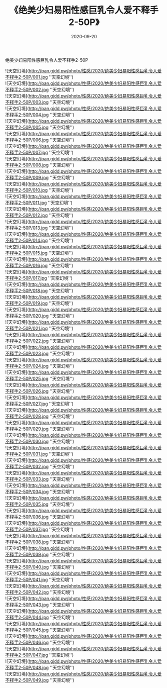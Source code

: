 ﻿---
layout: post
title:  《绝美少妇易阳性感巨乳令人爱不释手2-50P》
date:   2020-09-20
img: http://pan.gjdd.pw/photo/性感/2020/绝美少妇易阳性感巨乳令人爱不释手2-50P/000.jpg
categories: [美女, 性感, 泳衣]
---

绝美少妇易阳性感巨乳令人爱不释手2-50P



![天空幻境](http://pan.gjdd.pw/photo/性感/2020/绝美少妇易阳性感巨乳令人爱不释手2-50P/001.jpg ''天空幻境'') <br>
![天空幻境](http://pan.gjdd.pw/photo/性感/2020/绝美少妇易阳性感巨乳令人爱不释手2-50P/002.jpg ''天空幻境'') <br>
![天空幻境](http://pan.gjdd.pw/photo/性感/2020/绝美少妇易阳性感巨乳令人爱不释手2-50P/003.jpg ''天空幻境'') <br>
![天空幻境](http://pan.gjdd.pw/photo/性感/2020/绝美少妇易阳性感巨乳令人爱不释手2-50P/004.jpg ''天空幻境'') <br>
![天空幻境](http://pan.gjdd.pw/photo/性感/2020/绝美少妇易阳性感巨乳令人爱不释手2-50P/005.jpg ''天空幻境'') <br>
![天空幻境](http://pan.gjdd.pw/photo/性感/2020/绝美少妇易阳性感巨乳令人爱不释手2-50P/006.jpg ''天空幻境'') <br>
![天空幻境](http://pan.gjdd.pw/photo/性感/2020/绝美少妇易阳性感巨乳令人爱不释手2-50P/007.jpg ''天空幻境'') <br>
![天空幻境](http://pan.gjdd.pw/photo/性感/2020/绝美少妇易阳性感巨乳令人爱不释手2-50P/008.jpg ''天空幻境'') <br>
![天空幻境](http://pan.gjdd.pw/photo/性感/2020/绝美少妇易阳性感巨乳令人爱不释手2-50P/009.jpg ''天空幻境'') <br>
![天空幻境](http://pan.gjdd.pw/photo/性感/2020/绝美少妇易阳性感巨乳令人爱不释手2-50P/010.jpg ''天空幻境'') <br>
![天空幻境](http://pan.gjdd.pw/photo/性感/2020/绝美少妇易阳性感巨乳令人爱不释手2-50P/011.jpg ''天空幻境'') <br>
![天空幻境](http://pan.gjdd.pw/photo/性感/2020/绝美少妇易阳性感巨乳令人爱不释手2-50P/012.jpg ''天空幻境'') <br>
![天空幻境](http://pan.gjdd.pw/photo/性感/2020/绝美少妇易阳性感巨乳令人爱不释手2-50P/013.jpg ''天空幻境'') <br>
![天空幻境](http://pan.gjdd.pw/photo/性感/2020/绝美少妇易阳性感巨乳令人爱不释手2-50P/014.jpg ''天空幻境'') <br>
![天空幻境](http://pan.gjdd.pw/photo/性感/2020/绝美少妇易阳性感巨乳令人爱不释手2-50P/015.jpg ''天空幻境'') <br>
![天空幻境](http://pan.gjdd.pw/photo/性感/2020/绝美少妇易阳性感巨乳令人爱不释手2-50P/016.jpg ''天空幻境'') <br>
![天空幻境](http://pan.gjdd.pw/photo/性感/2020/绝美少妇易阳性感巨乳令人爱不释手2-50P/017.jpg ''天空幻境'') <br>
![天空幻境](http://pan.gjdd.pw/photo/性感/2020/绝美少妇易阳性感巨乳令人爱不释手2-50P/018.jpg ''天空幻境'') <br>
![天空幻境](http://pan.gjdd.pw/photo/性感/2020/绝美少妇易阳性感巨乳令人爱不释手2-50P/019.jpg ''天空幻境'') <br>
![天空幻境](http://pan.gjdd.pw/photo/性感/2020/绝美少妇易阳性感巨乳令人爱不释手2-50P/020.jpg ''天空幻境'') <br>
![天空幻境](http://pan.gjdd.pw/photo/性感/2020/绝美少妇易阳性感巨乳令人爱不释手2-50P/021.jpg ''天空幻境'') <br>
![天空幻境](http://pan.gjdd.pw/photo/性感/2020/绝美少妇易阳性感巨乳令人爱不释手2-50P/022.jpg ''天空幻境'') <br>
![天空幻境](http://pan.gjdd.pw/photo/性感/2020/绝美少妇易阳性感巨乳令人爱不释手2-50P/023.jpg ''天空幻境'') <br>
![天空幻境](http://pan.gjdd.pw/photo/性感/2020/绝美少妇易阳性感巨乳令人爱不释手2-50P/024.jpg ''天空幻境'') <br>
![天空幻境](http://pan.gjdd.pw/photo/性感/2020/绝美少妇易阳性感巨乳令人爱不释手2-50P/025.jpg ''天空幻境'') <br>
![天空幻境](http://pan.gjdd.pw/photo/性感/2020/绝美少妇易阳性感巨乳令人爱不释手2-50P/026.jpg ''天空幻境'') <br>
![天空幻境](http://pan.gjdd.pw/photo/性感/2020/绝美少妇易阳性感巨乳令人爱不释手2-50P/027.jpg ''天空幻境'') <br>
![天空幻境](http://pan.gjdd.pw/photo/性感/2020/绝美少妇易阳性感巨乳令人爱不释手2-50P/028.jpg ''天空幻境'') <br>
![天空幻境](http://pan.gjdd.pw/photo/性感/2020/绝美少妇易阳性感巨乳令人爱不释手2-50P/029.jpg ''天空幻境'') <br>
![天空幻境](http://pan.gjdd.pw/photo/性感/2020/绝美少妇易阳性感巨乳令人爱不释手2-50P/030.jpg ''天空幻境'') <br>
![天空幻境](http://pan.gjdd.pw/photo/性感/2020/绝美少妇易阳性感巨乳令人爱不释手2-50P/031.jpg ''天空幻境'') <br>
![天空幻境](http://pan.gjdd.pw/photo/性感/2020/绝美少妇易阳性感巨乳令人爱不释手2-50P/032.jpg ''天空幻境'') <br>
![天空幻境](http://pan.gjdd.pw/photo/性感/2020/绝美少妇易阳性感巨乳令人爱不释手2-50P/033.jpg ''天空幻境'') <br>
![天空幻境](http://pan.gjdd.pw/photo/性感/2020/绝美少妇易阳性感巨乳令人爱不释手2-50P/034.jpg ''天空幻境'') <br>
![天空幻境](http://pan.gjdd.pw/photo/性感/2020/绝美少妇易阳性感巨乳令人爱不释手2-50P/035.jpg ''天空幻境'') <br>
![天空幻境](http://pan.gjdd.pw/photo/性感/2020/绝美少妇易阳性感巨乳令人爱不释手2-50P/036.jpg ''天空幻境'') <br>
![天空幻境](http://pan.gjdd.pw/photo/性感/2020/绝美少妇易阳性感巨乳令人爱不释手2-50P/037.jpg ''天空幻境'') <br>
![天空幻境](http://pan.gjdd.pw/photo/性感/2020/绝美少妇易阳性感巨乳令人爱不释手2-50P/038.jpg ''天空幻境'') <br>
![天空幻境](http://pan.gjdd.pw/photo/性感/2020/绝美少妇易阳性感巨乳令人爱不释手2-50P/039.jpg ''天空幻境'') <br>
![天空幻境](http://pan.gjdd.pw/photo/性感/2020/绝美少妇易阳性感巨乳令人爱不释手2-50P/040.jpg ''天空幻境'') <br>
![天空幻境](http://pan.gjdd.pw/photo/性感/2020/绝美少妇易阳性感巨乳令人爱不释手2-50P/041.jpg ''天空幻境'') <br>
![天空幻境](http://pan.gjdd.pw/photo/性感/2020/绝美少妇易阳性感巨乳令人爱不释手2-50P/042.jpg ''天空幻境'') <br>
![天空幻境](http://pan.gjdd.pw/photo/性感/2020/绝美少妇易阳性感巨乳令人爱不释手2-50P/043.jpg ''天空幻境'') <br>
![天空幻境](http://pan.gjdd.pw/photo/性感/2020/绝美少妇易阳性感巨乳令人爱不释手2-50P/044.jpg ''天空幻境'') <br>
![天空幻境](http://pan.gjdd.pw/photo/性感/2020/绝美少妇易阳性感巨乳令人爱不释手2-50P/045.jpg ''天空幻境'') <br>
![天空幻境](http://pan.gjdd.pw/photo/性感/2020/绝美少妇易阳性感巨乳令人爱不释手2-50P/046.jpg ''天空幻境'') <br>
![天空幻境](http://pan.gjdd.pw/photo/性感/2020/绝美少妇易阳性感巨乳令人爱不释手2-50P/047.jpg ''天空幻境'') <br>
![天空幻境](http://pan.gjdd.pw/photo/性感/2020/绝美少妇易阳性感巨乳令人爱不释手2-50P/048.jpg ''天空幻境'') <br>
![天空幻境](http://pan.gjdd.pw/photo/性感/2020/绝美少妇易阳性感巨乳令人爱不释手2-50P/049.jpg ''天空幻境'') <br>